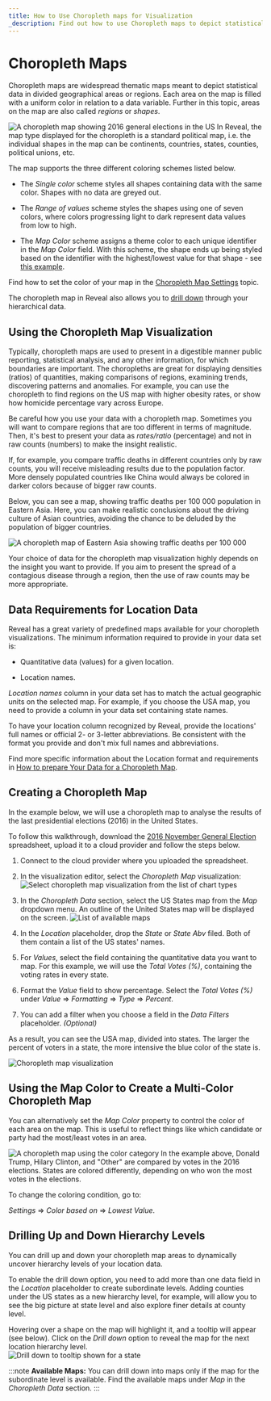 ```yaml
---
title: How to Use Choropleth maps for Visualization
_description: Find out how to use Choropleth maps to depict statistical data in geographical areas.
---
```


# Choropleth Maps

Choropleth maps are widespread thematic maps meant to depict statistical data in divided geographical areas or regions. Each area on the map is filled with a uniform color in relation to a data variable.
Further in this topic, areas on the map are also called *regions* or *shapes*.

![A choropleth map showing 2016 general elections in the US](images/presidential-election-2016-map-example.png)
In Reveal, the map type displayed for the choropleth is a standard political map, i.e. the individual shapes in the map can be continents, countries, states, counties, political unions, etc.

The map supports the three different coloring schemes listed below.

  * The *Single color* scheme styles all shapes containing data with the same color. Shapes with no data are greyed out.

  * The *Range of values* scheme styles the shapes using one of seven colors, where colors progressing light to dark represent data values from low to high.

  * The *Map Color* scheme assigns a theme color to each unique identifier in the *Map Color* field. With this scheme, the shape ends up being styled based on the identifier with the highest/lowest value for that shape - see [this example](#using-the-map-color-to-create-a-multi-color-choropleth-map).

Find how to set the color of your map in the [Choropleth Map Settings](settings-choropleth-map) topic.

The choropleth map in Reveal also allows you to [drill down](#drilling-up-and-down-hierarchy-levels) through your hierarchical data.

## Using the Choropleth Map Visualization

Typically, choropleth maps are used to present in a digestible manner public reporting, statistical analysis, and any other information, for which boundaries are important. The choropleths are great for displaying densities (ratios) of quantities, making comparisons of regions, examining trends, discovering patterns and anomalies. For example, you can use the choropleth to find regions on the US map with higher obesity rates, or show how homicide percentage vary across Europe.

Be careful how you use your data with a choropleth map. Sometimes you will want to compare regions that are too different in terms of magnitude. Then, it's best to present your data as *rates/ratio* (percentage) and not in raw counts (numbers) to make the insight realistic.

If, for example, you compare traffic deaths in different countries only by raw counts, you will receive misleading results due to the population factor. More densely populated countries like China would always be colored in darker colors because of bigger raw counts.

Below, you can see a map, showing traffic deaths per 100 000 population in Eastern Asia. Here, you can make realistic conclusions about the driving culture of Asian countries, avoiding the chance to be deluded by the population of bigger countries.

![A choropleth map of Eastern Asia showing traffic deaths per 100 000](images/road-traffic-deaths-eastern-asia-example.png)

Your choice of data for the choropleth map visualization highly depends on the insight you want to provide. If you aim to present the spread of a contagious disease through a region, then the use of raw counts may be more appropriate.


## Data Requirements for Location Data

Reveal has a great variety of predefined maps available for your choropleth visualizations. The minimum information required to provide in your data set is:

  - Quantitative data (values) for a given location.

  - Location names.

*Location names* column in your data set has to match the actual geographic units on the selected map. For example, if you choose the USA map, you need to provide a column in your data set containing state names.

To have your location column recognized by Reveal, provide the locations' full names or official 2- or 3-letter abbreviations. Be consistent with the format you provide and don't mix full names and abbreviations.

Find more specific information about the Location format and requirements in [How to prepare Your Data for a Choropleth Map](location-data-requirements).

## Creating a Choropleth Map

In the example below, we will use a choropleth map to analyse the results of the last presidential elections (2016) in the United States.

To follow this walkthrough, download the <a href="/data/2016_November_General_Election.xlsx" download>2016 November General Election</a> spreadsheet, upload it to a cloud provider and follow the steps below.

1. Connect to the cloud provider where you uploaded the spreadsheet.

2. In the visualization editor, select the *Choropleth Map* visualization:
![Select choropleth map visualization from the list of chart types](images/chart-types-choropleth.png)
3. In the *Choropleth Data* section, select the US States map from the *Map* dropdown menu. An outline of the United States map will be displayed on the screen.
![List of available maps](images/list-available-maps.png)
4. In the *Location* placeholder, drop the *State* or *State Abv* filed. Both of them contain a list of the US states' names.

5. For *Values*, select the field containing the quantitative data you want to map. For this example, we will use the *Total Votes (%)*, containing the voting rates in every state.

6. Format the *Value* field to show percentage. Select the *Total Votes (%)* under *Value* ⇒ *Formatting* ⇒ *Type* ⇒ *Percent*.

7. You can add a filter when you choose a field in the *Data Filters* placeholder. *(Optional)*

As a result, you can see the USA map, divided into states. The larger the percent of voters in a state, the more intensive the blue color of the state is.

![Choropleth map visualization](images/choropleth-visualization-example.png)

## Using the Map Color to Create a Multi-Color Choropleth Map

You can alternatively set the *Map Color* property to control the color of each area on the map. This is useful to reflect things like which candidate or party had the most/least votes in an area.

![A choropleth map using the color category](images/color-choropleth-map-example.png)
In the example above, Donald Trump, Hilary Clinton, and "Other" are compared by votes in the 2016 elections. States are colored differently, depending on who won the most votes in the elections.

To change the coloring condition, go to:

*Settings* ⇒ *Color based on* ⇒ *Lowest Value*.


## Drilling Up and Down Hierarchy Levels

You can drill up and down your choropleth map areas to dynamically uncover hierarchy levels of your location data.

To enable the drill down option, you need to add more than one data field in the *Location* placeholder to create subordinate levels. Adding counties under the US states as a new hierarchy level, for example, will allow you to see the big picture at state level and also explore finer details at county level.

Hovering over a shape on the map will highlight it, and a tooltip will appear (see below). Click on the *Drill down* option to reveal the map for the next location hierarchy level.  
![Drill down to tooltip shown for a state](images/drill-down-option-choropleth-map.png)

:::note
**Available Maps:** You can drill down into maps only if the map for the subordinate level is available. Find the available maps under *Map* in the *Choropleth Data* section.
:::